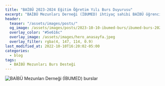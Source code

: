 ```yaml
---
title: "BAİBÜ 2023-2024 Eğitim Öğretim Yılı Burs Duyurusu"
excerpt: "BAİBÜ Mezunları Derneği (İBUMED) ihtiyaç sahibi BAİBÜ öğrencilerine burs vermeye devam etmektedir. "
header:
  teaser: "/assets/images/posts/"
  og_image: /assets/images/posts/2023-10-10-ibumed-burs/ibumed-burs-2023-2024.png
  overlay_color: "#5e616c"
  overlay_image: /assets/images/hero_anasayfa.jpeg
  overlay_filter: rgba(4, 147, 114, 0.9)
last_modified_at: 2022-10-10T16:20:02-05:00
categories:
  - blog
tags:
  - BAİBÜ Mezunları Burs Desteği
---
```



<img src="{{ site.url }}{{ site.baseurl }}/assets/images/posts/2023-10-10-ibumed-burs/ibumed-burs-2023-2024.png" alt="BAİBÜ Mezunları Derneği (İBUMED) burslar">





